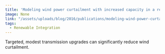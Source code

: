 ```yaml
---
title: 'Modeling wind power curtailment with increased capacity in a regional electricity grid supplying a dense urban demand'
image: None
link: "/assets/uploads/blog/2016/publications/modeling-wind-power-curtailment.pdf"
tags:
  - Renewable Integration
---
```


Targeted, modest transmission upgrades can significantly reduce wind curtailment.
